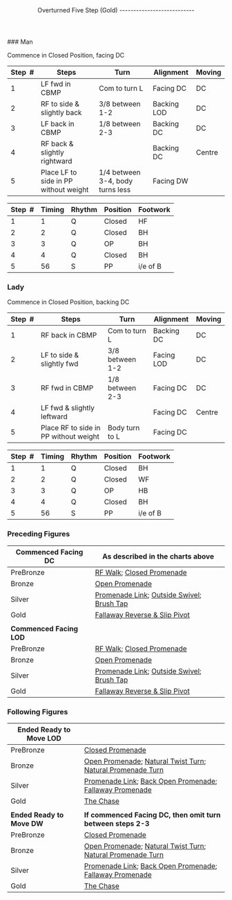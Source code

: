 <header>Overturned Five Step (Gold)
---------------------------

 </header>### Man

Commence in Closed Position, facing DC

 | **Step<span style="color:white">\_</span>\#** | **Steps** | **Turn** | **Alignment** | **Moving** |
|---|---|---|---|---|
| 1 | LF fwd in CBMP | Com to turn L | Facing DC | DC |
| 2 | RF to side &amp; slightly back | 3/8 between 1-2 | Backing LOD | DC |
| 3 | LF back in CBMP | 1/8 between 2-3 | Backing DC | DC |
| 4 | RF back &amp; slightly rightward |  | Backing DC | Centre |
| 5 | Place LF to side in PP without weight | 1/4 between 3-4, body turns less | Facing DW |  |

 | **Step<span style="color:white">\_</span>\#** | **Timing** | **Rhythm** | **Position** | **Footwork** |
|---|---|---|---|---|
| 1 | 1 | Q | Closed | HF |
| 2 | 2 | Q | Closed | BH |
| 3 | 3 | Q | OP | BH |
| 4 | 4 | Q | Closed | BH |
| 5 | 56 | S | PP | i/e of B |

### Lady

Commence in Closed Position, backing DC

 | **Step<span style="color:white">\_</span>\#** | **Steps** | **Turn** | **Alignment** | **Moving** |
|---|---|---|---|---|
| 1 | RF back in CBMP | Com to turn L | Backing DC | DC |
| 2 | LF to side &amp; slightly fwd | 3/8 between 1-2 | Facing LOD | DC |
| 3 | RF fwd in CBMP | 1/8 between 2-3 | Facing DC | DC |
| 4 | LF fwd &amp; slightly leftward |  | Facing DC | Centre |
| 5 | Place RF to side in PP without weight | Body turn to L | Facing DC |  |

 | **Step<span style="color:white">\_</span>\#** | **Timing** | **Rhythm** | **Position** | **Footwork** |
|---|---|---|---|---|
| 1 | 1 | Q | Closed | BH |
| 2 | 2 | Q | Closed | WF |
| 3 | 3 | Q | OP | HB |
| 4 | 4 | Q | Closed | BH |
| 5 | 56 | S | PP | i/e of B |

### Preceding Figures

 | **Commenced Facing DC** | **As described in the charts above** |
|---|---|
| PreBronze | [RF Walk](walk_RF.md); [Closed Promenade](closed_promenade.md) |
| Bronze | [Open Promenade](open_promenade.md) |
| Silver | [Promenade Link](promenade_link.md); [Outside Swivel](outside_swivel.md); [Brush Tap](brush_tap.md) |
| Gold | [Fallaway Reverse &amp; Slip Pivot](fallaway_reverse.md) |
|  |  |
| **Commenced Facing LOD** |  |
| PreBronze | [RF Walk](walk_RF.md); [Closed Promenade](closed_promenade.md) |
| Bronze | [Open Promenade](open_promenade.md) |
| Silver | [Promenade Link](promenade_link.md); [Outside Swivel](outside_swivel.md); [Brush Tap](brush_tap.md) |
| Gold | [Fallaway Reverse &amp; Slip Pivot](fallaway_reverse.md) |

### Following Figures

 | **Ended Ready to Move LOD** |  |
|---|---|
| PreBronze | [Closed Promenade](closed_promenade.md) |
| Bronze | [Open Promenade](open_promenade.md); [Natural Twist Turn](twist_turn.md); [Natural Promenade Turn](promenade_turn.md) |
| Silver | [Promenade Link](promenade_link.md); [Back Open Promenade](back_open_promenade.md); [Fallaway Promenade](fallaway_promenade.md) |
| Gold | [The Chase](chase.md) |
|  |  |
| **Ended Ready to Move DW** | **If commenced Facing DC, then omit turn between steps 2-3** |
| PreBronze | [Closed Promenade](closed_promenade.md) |
| Bronze | [Open Promenade](open_promenade.md); [Natural Twist Turn](twist_turn.md); [Natural Promenade Turn](promenade_turn.md) |
| Silver | [Promenade Link](promenade_link.md); [Back Open Promenade](back_open_promenade.md); [Fallaway Promenade](fallaway_promenade.md) |
| Gold | [The Chase](chase.md) |